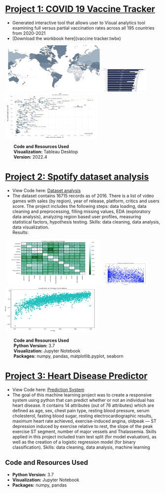 # [Project 1: COVID 19 Vaccine Tracker](covid.md)

* Generated interactive tool that allows user to Visual analytics tool examining full versus partial vaccination rates across all 195 countries from 2020-2021
* [Download the workbook here](vaccine tracker.twbx)
	
&nbsp;&nbsp;<img src="images/covidmap.png" width="300" height="150" /> <img src="images/covidchart.png" width="150" height="75" /> <img src="images/covidlog.png" width="300" height="150" />

&nbsp;&nbsp;&nbsp;&nbsp;&nbsp;&nbsp; **Code and Resources Used**  
&nbsp;&nbsp;&nbsp;&nbsp;&nbsp;&nbsp; **Visualization:** Tableau Desktop  
&nbsp;&nbsp;&nbsp;&nbsp;&nbsp;&nbsp; **Version:** 2022.4  

# [Project 2: Spotify dataset analysis](spotifydata.md) 

*  View Code here: [Dataset analysis](Spotify.ipynb)   
*  The dataset contains 16715 records as of 2016. There is a list of video games with sales (by region), year of release, platform, critics and users score. The project includes the following steps: data loading, data cleaning and preprocessing, filling missing values, EDA (exploratory data analysis), analyzing region based user profiles, measuring statistical factors, hypothesis testing.
Skills: data cleaning, data analysis, data visualization.  
Results: 



&nbsp;&nbsp;<img src="images/heat_map.png" width="300" height="150" /> <img src="images/Acousticness.png" width="150" height="75" /> <img src="images/LoudvsEnergy.png" width="300" height="150" />


&nbsp;&nbsp;&nbsp;&nbsp;&nbsp;&nbsp; **Code and Resources Used**  
&nbsp;&nbsp;&nbsp;&nbsp;&nbsp;&nbsp; **Python Version:** 3.7   
&nbsp;&nbsp;&nbsp;&nbsp;&nbsp;&nbsp; **Visualization:** Jupyter Notebook   
&nbsp;&nbsp;&nbsp;&nbsp;&nbsp;&nbsp; **Packages:** numpy, pandas, matplotlib.pyplot, seaborn


# [Project 3: Heart Disease Predictor ](project3.md)

*  View Code here: [Prediction System](HDprediction.ipynb)   
*  The goal of this machine learning project was to create a responsive system using python that can predict whether or not an individual has heart disease. It contains 14 attributes (out of 76 attributes) which are defined as age, sex, chest pain type, resting blood pressure, serum cholesterol, fasting blood sugar, resting electrocardiographic results, maximum heart rate achieved, exercise-induced angina, oldpeak — ST depression induced by exercise relative to rest, the slope of the peak exercise ST segment, number of major vessels and Thalassemia. Skills applied in this project included train test split (for model evaluation), as well as the creation of a logistic regression model (for binary classification).
Skills: data cleaning, data analysis, machine learning



## Code and Resources Used
* **Python Version:** 3.7  
* **Visualization:** Jupyter Notebook  
* **Packages:** numpy, pandas
